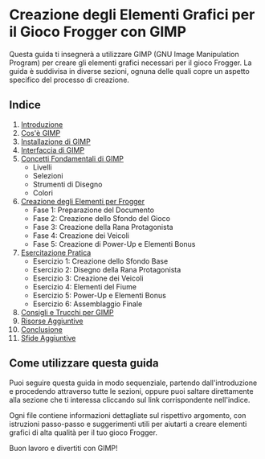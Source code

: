 # Creazione degli Elementi Grafici per il Gioco Frogger con GIMP

Questa guida ti insegnerà a utilizzare GIMP (GNU Image Manipulation Program) per creare gli elementi grafici necessari per il gioco Frogger. La guida è suddivisa in diverse sezioni, ognuna delle quali copre un aspetto specifico del processo di creazione.

## Indice

1. [Introduzione](./01_Introduzione.md)
2. [Cos'è GIMP](./02_Cos_e_GIMP.md)
3. [Installazione di GIMP](./03_Installazione_di_GIMP.md)
4. [Interfaccia di GIMP](./04_Interfaccia_di_GIMP.md)
5. [Concetti Fondamentali di GIMP](./05_Concetti_Fondamentali_di_GIMP.md)
   - Livelli
   - Selezioni
   - Strumenti di Disegno
   - Colori
6. [Creazione degli Elementi per Frogger](./06_Creazione_degli_Elementi_per_Frogger.md)
   - Fase 1: Preparazione del Documento
   - Fase 2: Creazione dello Sfondo del Gioco
   - Fase 3: Creazione della Rana Protagonista
   - Fase 4: Creazione dei Veicoli
   - Fase 5: Creazione di Power-Up e Elementi Bonus
7. [Esercitazione Pratica](./07_Esercitazione_Pratica.md)
   - Esercizio 1: Creazione dello Sfondo Base
   - Esercizio 2: Disegno della Rana Protagonista
   - Esercizio 3: Creazione dei Veicoli
   - Esercizio 4: Elementi del Fiume
   - Esercizio 5: Power-Up e Elementi Bonus
   - Esercizio 6: Assemblaggio Finale
8. [Consigli e Trucchi per GIMP](./08_Consigli_e_Trucchi_per_GIMP.md)
9. [Risorse Aggiuntive](./09_Risorse_Aggiuntive.md)
10. [Conclusione](./10_Conclusione.md)
11. [Sfide Aggiuntive](./11_Sfide_Aggiuntive.md)

## Come utilizzare questa guida

Puoi seguire questa guida in modo sequenziale, partendo dall'introduzione e procedendo attraverso tutte le sezioni, oppure puoi saltare direttamente alla sezione che ti interessa cliccando sul link corrispondente nell'indice.

Ogni file contiene informazioni dettagliate sul rispettivo argomento, con istruzioni passo-passo e suggerimenti utili per aiutarti a creare elementi grafici di alta qualità per il tuo gioco Frogger.

Buon lavoro e divertiti con GIMP!